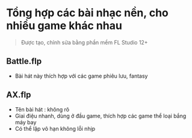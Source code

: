 # Tổng hợp các bài nhạc nền, cho nhiều game khác nhau

> Được tạo, chỉnh sửa bằng phần mềm FL Studio 12+ 


## Battle.flp
+ Bài hát này thích hợp với các game phiêu lưu, fantasy

## AX.flp
+ Tên bài hát : không rõ
+ Giai điệu nhanh, dùng ở đầu game, thích hợp các game thể loại bắng máy bay
+ Có thể lặp vô hạn không lỗi nhịp